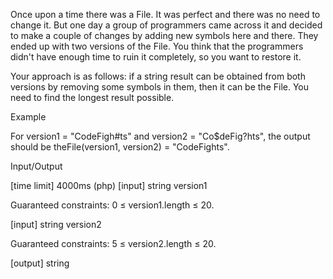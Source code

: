 Once upon a time there was a File. It was perfect and there was no need to change it. But one day a group of programmers came across it and decided to make a couple of changes by adding new symbols here and there. They ended up with two versions of the File. You think that the programmers didn't have enough time to ruin it completely, so you want to restore it.

Your approach is as follows: if a string result can be obtained from both versions by removing some symbols in them, then it can be the File. You need to find the longest result possible.

Example

For version1 = "CodeFigh#ts" and version2 = "Co$deFig?hts", the output should be
theFile(version1, version2) = "CodeFights".

Input/Output

[time limit] 4000ms (php)
[input] string version1

Guaranteed constraints:
0 ≤ version1.length ≤ 20.

[input] string version2

Guaranteed constraints:
5 ≤ version2.length ≤ 20.

[output] string